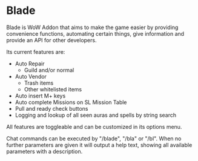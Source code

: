 # Blade
Blade is WoW Addon that aims to make the game easier by providing convenience functions, automating certain things, give information and provide an API for other developers.

Its current features are:
- Auto Repair
    - Guild and/or normal
- Auto Vendor
    - Trash items
    - Other whitelisted items
- Auto insert M+ keys
- Auto complete Missions on SL Mission Table
- Pull and ready check buttons
- Logging and lookup of all seen auras and spells by string search

All features are toggleable and can be customized in its options menu.

Chat commands can be executed by "/blade", "/bla" or "/bl". When no further parameters are given it will output a help text, showing all available parameters with a description.

